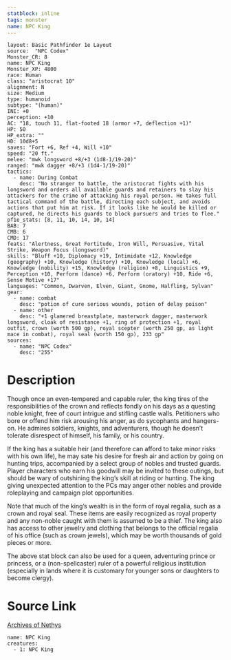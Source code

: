 ```yaml
---
statblock: inline
tags: monster
name: NPC King
---
```

```statblock
layout: Basic Pathfinder 1e Layout
source:  "NPC Codex"
Monster_CR: 8
name: NPC King
Monster_XP: 4800
race: Human
class: "aristocrat 10"
alignment: N
size: Medium
type: humanoid
subtype: "(human)"
INI: +0
perception: +10
AC: "18, touch 11, flat-footed 18 (armor +7, deflection +1)"
HP: 50
HP_extra: ""
HD: 10d8+5
saves: "Fort +6, Ref +4, Will +10"
speed: "20 ft."
melee: "mwk longsword +8/+3 (1d8-1/19-20)"
ranged: "mwk dagger +8/+3 (1d4-1/19-20)"
tactics:
  - name: During Combat
    desc: "No stranger to battle, the aristocrat fights with his longsword and orders all available guards and retainers to slay his attackers for the crime of attacking his royal person. He takes full tactical command of the battle, directing each subject, and avoids actions that put him at risk. If it looks like he would be killed or captured, he directs his guards to block pursuers and tries to flee."
pf1e_stats: [8, 11, 10, 14, 10, 14]
BAB: 7
CMB: 6
CMD: 17
feats: "Alertness, Great Fortitude, Iron Will, Persuasive, Vital Strike, Weapon Focus (longsword)"
skills: "Bluff +10, Diplomacy +19, Intimidate +12, Knowledge (geography) +10, Knowledge (history) +10, Knowledge (local) +6, Knowledge (nobility) +15, Knowledge (religion) +8, Linguistics +9, Perception +10, Perform (dance) +6, Perform (oratory) +10, Ride +6, Sense Motive +17"
languages: "Common, Dwarven, Elven, Giant, Gnome, Halfling, Sylvan"
gear:
  - name: combat
    desc: "potion of cure serious wounds, potion of delay poison"
  - name: other
    desc: "+1 glamered breastplate, masterwork dagger, masterwork longsword, cloak of resistance +1, ring of protection +1, royal outfit, crown (worth 500 gp), royal scepter (worth 250 gp, as light mace in combat), royal seal (worth 150 gp), 233 gp"
sources:
  - name: "NPC Codex"
    desc: "255"
```
# Description
Though once an even-tempered and capable ruler, the king tires of the responsibilities of the crown and reflects fondly on his days as a questing noble knight, free of court intrigue and stifling castle walls. Petitioners who bore or offend him risk arousing his anger, as do sycophants and hangers-on. He admires soldiers, knights, and adventurers, though he doesn’t tolerate disrespect of himself, his family, or his country.

If the king has a suitable heir (and therefore can afford to take minor risks with his own life), he may sate his desire for fresh air and action by going on hunting trips, accompanied by a select group of nobles and trusted guards. Player characters who earn his goodwill may be invited to these outings, but should be wary of outshining the king’s skill at riding or hunting. The king giving unexpected attention to the PCs may anger other nobles and provide roleplaying and campaign plot opportunities.

Note that much of the king’s wealth is in the form of royal regalia, such as a crown and royal seal. These items are easily recognized as royal property and any non-noble caught with them is assumed to be a thief. The king also has access to other jewelry and clothing that belongs to the official regalia of his office (such as crown jewels), which may be worth thousands of gold pieces or more.

The above stat block can also be used for a queen, adventuring prince or princess, or a (non-spellcaster) ruler of a powerful religious institution (especially in lands where it is customary for younger sons or daughters to become clergy).
# Source Link
[Archives of Nethys](https://aonprd.com/NPCDisplay.aspx?ItemName=King)
```encounter-table
name: NPC King
creatures:
  - 1: NPC King
```

